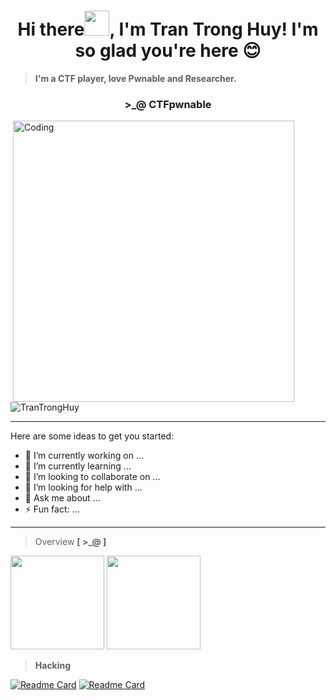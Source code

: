 <h1 align="center">Hi there<img height="40" src="https://github.com/l1j9m4-0n1/l1j9m4-0n1/blob/main/hi.gif">, I'm Tran Trong Huy! I'm so glad you're here 😊</h1>

> **I'm a CTF player, love Pwnable and Researcher.**        

<h3 align="center">>_@ CTFpwnable</h3>


<img align="right" alt="Coding" width="450" src="https://github.com/l1j9m4-0n1/l1j9m4-0n1/blob/main/Pwnable.gif" style="vertical-align:middle;margin:0px 50px">   
<p align="left"> <img src="https://github.com/l1j9m4-0n1/l1j9m4-0n1/blob/main/profile.svg" alt="TranTrongHuy" /> </p>

<hr>

Here are some ideas to get you started:

- 🔭 I’m currently working on ...
- 🌱 I’m currently learning ...
- 👯 I’m looking to collaborate on ...
- 🤔 I’m looking for help with ...
- 💬 Ask me about ...
- ⚡ Fun fact: ...
 
<hr>

> Overview **[ >_@ ]**

<p align= "left">
  <img height= "150" src="https://github-readme-stats.vercel.app/api?username=l1j9m4-0n1&theme=gotham&show_icons=true&include_all_commits=true" />
  <img height= "150" src="https://github-readme-streak-stats.herokuapp.com/?user=l1j9m4-0n1&theme=gotham&layout=compact" />
</p>

> **Hacking**

[![Readme Card](https://github-readme-stats.vercel.app/api/pin/?username=l1j9m4-0n1&repo=CTFs&theme=gotham)](https://github.com/l1j9m4-0n1/CTFs)
[![Readme Card](https://github-readme-stats.vercel.app/api/pin/?username=l1j9m4-0n1&repo=Pwnable&theme=gotham)](https://github.com/l1j9m4-0n1/Pwnable)



